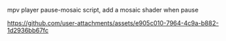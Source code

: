 mpv player pause-mosaic script, add a mosaic shader when pause

https://github.com/user-attachments/assets/e905c010-7964-4c9a-b882-1d2936bb67fc
